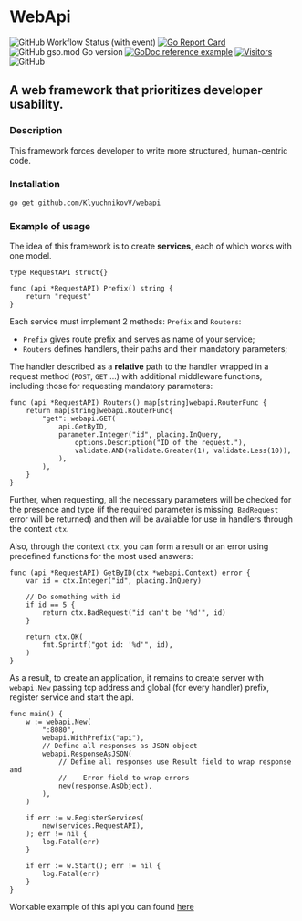 # WebApi

![GitHub Workflow Status (with event)](https://img.shields.io/github/actions/workflow/status/KlyuchnikovV/webapi/go.yml?style=for-the-badge)
[![Go Report Card](https://goreportcard.com/badge/github.com/KlyuchnikovV/webapi?style=for-the-badge)](https://goreportcard.com/report/github.com/KlyuchnikovV/webapi)
![GitHub gso.mod Go version](https://img.shields.io/github/go-mod/go-version/KlyuchnikovV/webapi?style=for-the-badge)
[![GoDoc reference example](https://img.shields.io/badge/godoc-reference-blue.svg?style=for-the-badge)](https://pkg.go.dev/github.com/KlyuchnikovV/webapi)
[![Visitors](https://api.visitorbadge.io/api/visitors?path=https%3A%2F%2Fgithub.com%2FKlyuchnikovV%2Fwebapi&label=Views&labelColor=%23697689&countColor=%23555555)](https://visitorbadge.io/status?path=https%3A%2F%2Fgithub.com%2FKlyuchnikovV%2Fwebapi)
![GitHub](https://img.shields.io/github/license/KlyuchnikovV/webapi?style=for-the-badge)


## A web framework that prioritizes developer usability.

### Description
This framework forces developer to write more structured, human-centric code.

### Installation

```sh
go get github.com/KlyuchnikovV/webapi
```
### Example of usage

The idea of this framework is to create **services**, each of which works with one model.

```golang
type RequestAPI struct{}

func (api *RequestAPI) Prefix() string {
    return "request"
}
```

Each service must implement 2 methods: `Prefix` and `Routers`:

- `Prefix` gives route prefix and serves as name of your service;
- `Routers` defines handlers, their paths and their mandatory parameters;

The handler described as a **relative** path to the handler wrapped in a request method (`POST`, `GET` ...<!--(godoc link?)-->)
with additional middleware functions, including those for requesting mandatory parameters:

```golang
func (api *RequestAPI) Routers() map[string]webapi.RouterFunc {
    return map[string]webapi.RouterFunc{
        "get": webapi.GET(
            api.GetByID,
            parameter.Integer("id", placing.InQuery,
                options.Description("ID of the request."),
                validate.AND(validate.Greater(1), validate.Less(10)),
            ),
        ),
    }
}
```

Further, when requesting, all the necessary parameters will be checked for the presence and type (if the required parameter is missing, `BadRequest` error will be returned) and then will be available for use in handlers through the context `ctx`. <!--(godoc link?)-->

Also, through the context `ctx`<!--(godoc link?)-->, you can form a result or an error using predefined functions for the most used answers:

```golang
func (api *RequestAPI) GetByID(ctx *webapi.Context) error {
    var id = ctx.Integer("id", placing.InQuery)

    // Do something with id
    if id == 5 {
        return ctx.BadRequest("id can't be '%d'", id)
    }

    return ctx.OK(
        fmt.Sprintf("got id: '%d'", id),
    )
}
```

As a result, to create an application, it remains to create server with `webapi.New` passing tcp address and global (for every handler) prefix, register service and start the api.

```golang
func main() {
    w := webapi.New(
        ":8080",
        webapi.WithPrefix("api"),
        // Define all responses as JSON object
        webapi.ResponseAsJSON(
            // Define all responses use Result field to wrap response and
            //    Error field to wrap errors
            new(response.AsObject),
        ),
    )

    if err := w.RegisterServices(
        new(services.RequestAPI),
    ); err != nil {
        log.Fatal(err)
    }

    if err := w.Start(); err != nil {
        log.Fatal(err)
    }
}
```

Workable example of this api you can found [here](https://github.com/KlyuchnikovV/webapi/tree/main/example)
